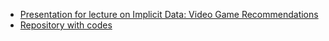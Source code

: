 * [Presentation for lecture on Implicit Data: Video Game Recommendations](https://mboyanov.github.io/steamrec/#/)  
* [Repository with codes](https://github.com/mboyanov/steamrec)  

